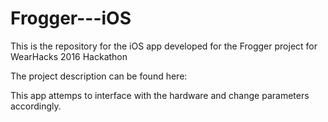 # Frogger---iOS
This is the repository for the iOS app developed for the Frogger project for WearHacks 2016 Hackathon

The project description can be found here:

This app attemps to interface with the hardware and change parameters accordingly.

